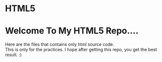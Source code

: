 # HTML5

# Welcome To My HTML5 Repo....

Here are the files that contains only html source code.</br>
This is only for the practices.
I hope after getting this repo, you get the best result.
:)
